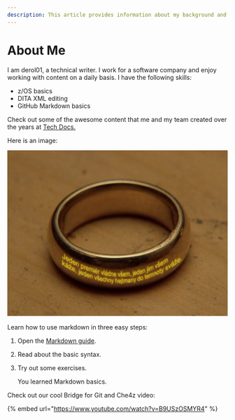 ```yaml
---
description: This article provides information about my background and interests.
---
```


# About Me

I am derol01, a technical writer. I work for a software company and enjoy working with content on a daily basis. I have the following skills:

* z/OS basics
* DITA XML editing
* GitHub Markdown basics

Check out some of the awesome content that me and my team created over the years at [Tech Docs.](https://techdocs.broadcom.com)

Here is an image:

![](<.gitbook/assets/One ring.jpg>)

Learn how to use markdown in three easy steps:

1. Open the [Markdown guide](https://www.markdownguide.org/basic-syntax/).
2. Read about the basic syntax.
3.  Try out some exercises.

    You learned Markdown basics.

Check out our cool Bridge for Git and Che4z video:

{% embed url="https://www.youtube.com/watch?v=B9USzOSMYR4" %}


